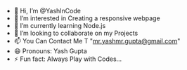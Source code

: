 - 👋 Hi, I’m @YashInCode
- 👀 I’m interested in Creating a responsive webpage
- 🌱 I’m currently learning Node.js
- 💞️ I’m looking to collaborate on my Projects
- 📫 You Can Contact Me T "mr.yashmr.gupta@gmail.com"
- 😄 Pronouns: Yash Gupta
- ⚡ Fun fact: Always Play with Codes...

<!---
YashInCode/YashInCode is a ✨ special ✨ repository because its `README.md` (this file) appears on your GitHub profile.
You can click the Preview link to take a look at your changes.
--->
